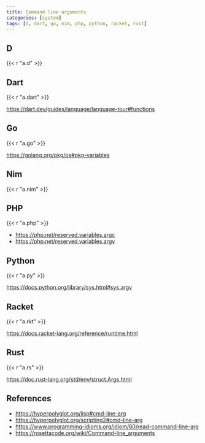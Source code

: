 ```yaml
---
title: Command line arguments
categories: [system]
tags: [d, dart, go, nim, php, python, racket, rust]
---
```


## D

{{< r "a.d" >}}

## Dart

{{< r "a.dart" >}}

<https://dart.dev/guides/language/language-tour#functions>

## Go

{{< r "a.go" >}}

<https://golang.org/pkg/os#pkg-variables>

## Nim

{{< r "a.nim" >}}

## PHP

{{< r "a.php" >}}

- <https://php.net/reserved.variables.argc>
- <https://php.net/reserved.variables.argv>

## Python

{{< r "a.py" >}}

<https://docs.python.org/library/sys.html#sys.argv>

## Racket

{{< r "a.rkt" >}}

<https://docs.racket-lang.org/reference/runtime.html>

## Rust

{{< r "a.rs" >}}

<https://doc.rust-lang.org/std/env/struct.Args.html>

## References

- <https://hyperpolyglot.org/lisp#cmd-line-arg>
- <https://hyperpolyglot.org/scripting2#cmd-line-arg>
- <https://www.programming-idioms.org/idiom/60/read-command-line-arg>
- <https://rosettacode.org/wiki/Command-line_arguments>
